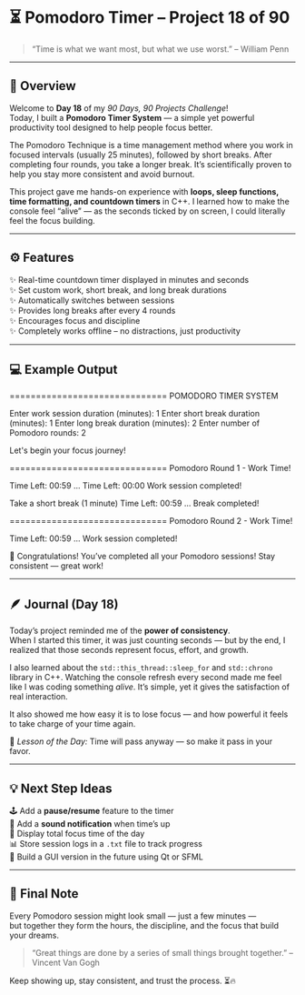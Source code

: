 # ⏳ Pomodoro Timer – Project 18 of 90  

> “Time is what we want most, but what we use worst.” – William Penn  

---

## 🧩 Overview  
Welcome to **Day 18** of my *90 Days, 90 Projects Challenge*!  
Today, I built a **Pomodoro Timer System** — a simple yet powerful productivity tool designed to help people focus better.  

The Pomodoro Technique is a time management method where you work in focused intervals (usually 25 minutes), followed by short breaks. After completing four rounds, you take a longer break. It’s scientifically proven to help you stay more consistent and avoid burnout.  

This project gave me hands-on experience with **loops, sleep functions, time formatting, and countdown timers** in C++. I learned how to make the console feel “alive” — as the seconds ticked by on screen, I could literally feel the focus building.  

---

## ⚙️ Features  
✨ Real-time countdown timer displayed in minutes and seconds  
✨ Set custom work, short break, and long break durations  
✨ Automatically switches between sessions  
✨ Provides long breaks after every 4 rounds  
✨ Encourages focus and discipline  
✨ Completely works offline – no distractions, just productivity  

---

## 💻 Example Output  

==============================
POMODORO TIMER SYSTEM

Enter work session duration (minutes): 1
Enter short break duration (minutes): 1
Enter long break duration (minutes): 2
Enter number of Pomodoro rounds: 2

Let's begin your focus journey!

==============================
Pomodoro Round 1 - Work Time!

Time Left: 00:59 ...
Time Left: 00:00
Work session completed!

Take a short break (1 minute)
Time Left: 00:59 ...
Break completed!

==============================
Pomodoro Round 2 - Work Time!

Time Left: 00:59 ...
Work session completed!

🎉 Congratulations! You’ve completed all your Pomodoro sessions!
Stay consistent — great work!     

---

## 🪶 Journal (Day 18)  
Today’s project reminded me of the **power of consistency**.  
When I started this timer, it was just counting seconds — but by the end, I realized that those seconds represent focus, effort, and growth.  

I also learned about the `std::this_thread::sleep_for` and `std::chrono` library in C++. Watching the console refresh every second made me feel like I was coding something *alive*. It’s simple, yet it gives the satisfaction of real interaction.  

It also showed me how easy it is to lose focus — and how powerful it feels to take charge of your time again.  

💭 *Lesson of the Day:* Time will pass anyway — so make it pass in your favor.  

---

## 💡 Next Step Ideas  
🕹️ Add a **pause/resume** feature to the timer  
🔔 Add a **sound notification** when time’s up  
🧮 Display total focus time of the day  
📊 Store session logs in a `.txt` file to track progress  
🎯 Build a GUI version in the future using Qt or SFML  

---

## 🌟 Final Note  
Every Pomodoro session might look small — just a few minutes —  
but together they form the hours, the discipline, and the focus that build your dreams.  

> “Great things are done by a series of small things brought together.” – Vincent Van Gogh  

Keep showing up, stay consistent, and trust the process. ⏳🔥  

